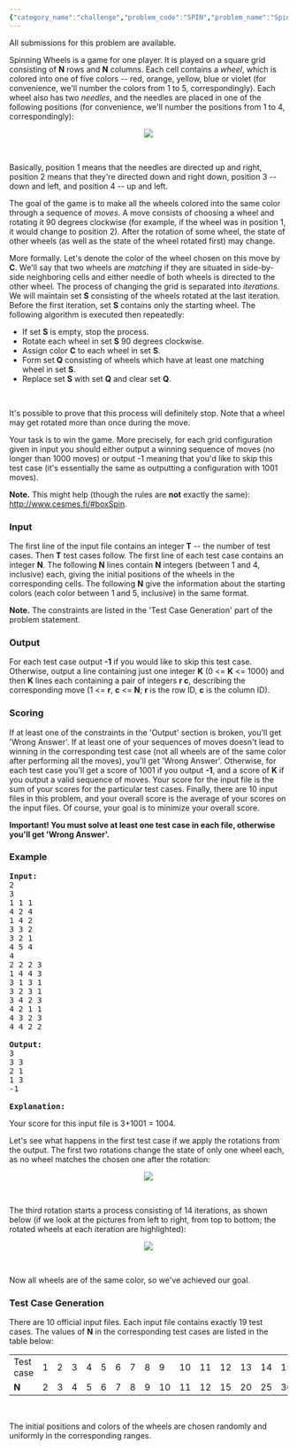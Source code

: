 ```yaml
---
{"category_name":"challenge","problem_code":"SPIN","problem_name":"Spinning Wheels","languages_supported":{"0":"C","1":"CPP14","2":"JAVA","3":"PYTH","4":"PYTH 3.5","5":"CS2","6":"PAS fpc","7":"PAS gpc","8":"RUBY","9":"PHP","10":"GO","11":"NODEJS","12":"HASK","13":"SCALA","14":"D","15":"PERL","16":"FORT","17":"WSPC","18":"ADA","19":"CAML","20":"ICK","21":"BF","22":"ASM","23":"CLPS","24":"PRLG","25":"ICON","26":"SCM qobi","27":"PIKE","28":"ST","29":"NICE","30":"LUA","31":"BASH","32":"NEM","33":"LISP sbcl","34":"LISP clisp","35":"SCM guile","36":"JS","37":"ERL","38":"TCL","39":"PERL6","40":"TEXT","41":"CLOJ","42":"FS"},"max_timelimit":0.92,"source_sizelimit":50000,"problem_author":"gennady.korotkevich","problem_tester":"pieguy","date_added":"10-11-2011","tags":{"0":"challenge","1":"dec11","2":"gennady"},"editorial_url":"http://discuss.codechef.com/problems/SPIN","time":{"view_start_date":1323600962,"submit_start_date":1323600962,"visible_start_date":1323600962,"end_date":1735669800},"is_direct_submittable":false,"layout":"problem"}
---
```

<span class="solution-visible-txt">All submissions for this problem are available.</span><p>Spinning Wheels is a game for one player. It is played on a square grid consisting of <b>N</b> rows and <b>N</b> columns. Each cell contains a <i>wheel</i>, which is colored into one of five colors -- red, orange, yellow, blue or violet (for convenience, we'll number the colors from 1 to 5, correspondingly). Each wheel also has two <i>needles</i>, and the needles are placed in one of the following positions (for convenience, we'll number the positions from 1 to 4, correspondingly):

</p><p><div align="center">
<img src="http://www.codechef.com/download/SPIN1.png" />   
</div>

<br /></p><p>Basically, position 1 means that the needles are directed up and right, position 2 means that they're directed down and right down, position 3 -- down and left, and position 4 -- up and left.

</p><p>The goal of the game is to make all the wheels colored into the same color through a sequence of <i>moves</i>. A move consists of choosing a wheel and rotating it 90 degrees clockwise (for example, if the wheel was in position 1, it would change to position 2). After the rotation of some wheel, the state of other wheels (as well as the state of the wheel rotated first) may change.

</p><p>More formally. Let's denote the color of the wheel chosen on this move by <b>C</b>. We'll say that two wheels are <i>matching</i> if they are situated in side-by-side neighboring cells and either needle of both wheels is directed to the other wheel. The process of changing the grid is separated into <i>iterations</i>. We will maintain set <b>S</b> consisting of the wheels rotated at the last iteration. Before the first iteration, set <b>S</b> contains only the starting wheel. The following algorithm is executed then repeatedly:

</p><p><ul><li>If set <b>S</b> is empty, stop the process.
</li><li>Rotate each wheel in set <b>S</b> 90 degrees clockwise.
</li><li>Assign color <b>C</b> to each wheel in set <b>S</b>.
</li><li>Form set <b>Q</b> consisting of wheels which have at least one matching wheel in set <b>S</b>.
</li><li>Replace set <b>S</b> with set <b>Q</b> and clear set <b>Q</b>.</li></ul>

<br /></p><p>It's possible to prove that this process will definitely stop. Note that a wheel may get rotated more than once during the move.

</p><p>Your task is to win the game. More precisely, for each grid configuration given in input you should either output a winning sequence of moves (no longer than 1000 moves) or output -1 meaning that you'd like to skip this test case (it's essentially the same as outputting a configuration with 1001 moves).

</p><p><b>Note.</b> This might help (though the rules are <b>not</b> exactly the same): <a href="http://www.cesmes.fi/#boxSpin">http://www.cesmes.fi/#boxSpin</a>.

<h3>Input</h3>
</p><p>The first line of the input file contains an integer <b>T</b> -- the number of test cases. Then <b>T</b> test cases follow. The first line of each test case contains an integer <b>N</b>. The following <b>N</b> lines contain <b>N</b> integers (between 1 and 4, inclusive) each, giving the initial positions of the wheels in the corresponding cells. The following <b>N</b> give the information about the starting colors (each color between 1 and 5, inclusive) in the same format.

</p><p><b>Note.</b> The constraints are listed in the 'Test Case Generation' part of the problem statement.

<h3>Output</h3>
</p><p>For each test case output <b>-1</b> if you would like to skip this test case. Otherwise, output a line containing just one integer <b>K</b> (0 &lt;= <b>K</b> &lt;= 1000) and then <b>K</b> lines each containing a pair of integers <b>r c</b>, describing the corresponding move (1 &lt;= <b>r</b>, <b>c</b> &lt;= <b>N</b>; <b>r</b> is the row ID, <b>c</b> is the column ID).

<h3>Scoring</h3>
</p><p>If at least one of the constraints in the 'Output' section is broken, you'll get 'Wrong Answer'. If at least one of your sequences of moves doesn't lead to winning in the corresponding test case (not all wheels are of the same color after performing all the moves), you'll get 'Wrong Answer'. Otherwise, for each test case you'll get a score of 1001 if you output <b>-1</b>, and a score of <b>K</b> if you output a valid sequence of moves. Your score for the input file is the sum of your scores for the particular test cases. Finally, there are 10 input files in this problem, and your overall score is the average of your scores on the input files. Of course, your goal is to minimize your overall score.

</p><p><b>Important! You must solve at least one test case in each file, otherwise you'll get 'Wrong Answer'.</b>

<h3>Example</h3>

<pre>
<b>Input:</b>
2
3
1 1 1
4 2 4
1 4 2
3 3 2
3 2 1
4 5 4
4
2 2 2 3
1 4 4 3
3 1 3 1
3 2 3 1
3 4 2 3
4 2 1 1
4 3 2 3
4 4 2 2

<b>Output:</b>
3
3 3
2 1
1 3
-1

<b>Explanation:</b>
</pre>
</p><p>Your score for this input file is 3+1001 = 1004.

</p><p>Let's see what happens in the first test case if we apply the rotations from the output. The first two rotations change the state of only one wheel each, as no wheel matches the chosen one after the rotation:

</p><p><div align="center">
<img src="http://www.codechef.com/download/SPIN2.png" />   
</div>

<br /></p><p>The third rotation starts a process consisting of 14 iterations, as shown below (if we look at the pictures from left to right, from top to bottom; the rotated wheels at each iteration are highlighted):

</p><p><div align="center">
<img src="http://www.codechef.com/download/SPIN3.png" />   
</div>

<br /></p><p>Now all wheels are of the same color, so we've achieved our goal.

<h3>Test Case Generation</h3>
</p><p>There are 10 official input files. Each input file contains exactly 19 test cases. The values of <b>N</b> in the corresponding test cases are listed in the table below:
<table><tr><td>Test case</td><td>1</td><td>2</td><td>3</td><td>4</td><td>5</td><td>6</td><td>7</td><td>8</td><td>9</td><td>10</td><td>11</td><td>12</td><td>13</td><td>14</td><td>15</td><td>16</td><td>17</td><td>18</td><td>19</td></tr>
<tr><td><b>N</b></td><td>2</td><td>3</td><td>4</td><td>5</td><td>6</td><td>7</td><td>8</td><td>9</td><td>10</td><td>11</td><td>12</td><td>15</td><td>20</td><td>25</td><td>30</td><td>35</td><td>40</td><td>45</td><td>50</td></tr></table>

<br /></p><p>The initial positions and colors of the wheels are chosen randomly and uniformly in the corresponding ranges.</p>